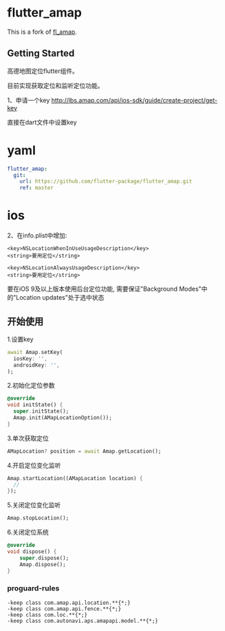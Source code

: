 # flutter_amap

This is a fork of [fl_amap](https://github.com/Wayaer/fl_amap).

## Getting Started

高德地图定位flutter组件。

目前实现获取定位和监听定位功能。


1、申请一个key
http://lbs.amap.com/api/ios-sdk/guide/create-project/get-key

直接在dart文件中设置key

# yaml
```yaml
flutter_amap:
  git:
    url: https://github.com/flutter-package/flutter_amap.git
    ref: master
```

# ios
2、在info.plist中增加:
```
<key>NSLocationWhenInUseUsageDescription</key>
<string>要用定位</string>
```
```
<key>NSLocationAlwaysUsageDescription</key>
<string>要用定位</string>
```
要在iOS 9及以上版本使用后台定位功能, 需要保证"Background Modes"中的"Location updates"处于选中状态


## 开始使用

1.设置key
```dart
await Amap.setKey(
  iosKey: '',
  androidKey: '',
);
```

2.初始化定位参数
```dart
@override
void initState() {
  super.initState();
  Amap.init(AMapLocationOption());
}
```

3.单次获取定位
```dart
AMapLocation? position = await Amap.getLocation();
```

4.开启定位变化监听
```dart
Amap.startLocation((AMapLocation location) {
  //
});
```
5.关闭定位变化监听
```dart
Amap.stopLocation();
```

6.关闭定位系统

```dart
@override
void dispose() {
    super.dispose();
    Amap.dispose();
}
```

### proguard-rules
```
-keep class com.amap.api.location.**{*;}
-keep class com.amap.api.fence.**{*;}
-keep class com.loc.**{*;}
-keep class com.autonavi.aps.amapapi.model.**{*;}
```